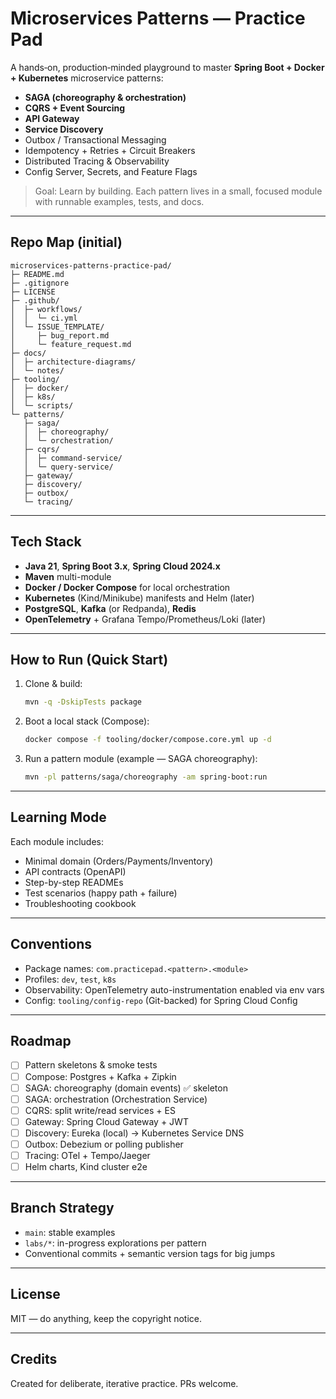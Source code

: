 # Microservices Patterns — Practice Pad

A hands‑on, production‑minded playground to master **Spring Boot + Docker + Kubernetes** microservice patterns:

* **SAGA (choreography & orchestration)**
* **CQRS + Event Sourcing**
* **API Gateway**
* **Service Discovery**
* Outbox / Transactional Messaging
* Idempotency + Retries + Circuit Breakers
* Distributed Tracing & Observability
* Config Server, Secrets, and Feature Flags

> Goal: Learn by building. Each pattern lives in a small, focused module with runnable examples, tests, and docs.

---

## Repo Map (initial)

```
microservices-patterns-practice-pad/
├─ README.md
├─ .gitignore
├─ LICENSE
├─ .github/
│  ├─ workflows/
│  │  └─ ci.yml
│  └─ ISSUE_TEMPLATE/
│     ├─ bug_report.md
│     └─ feature_request.md
├─ docs/
│  ├─ architecture-diagrams/
│  └─ notes/
├─ tooling/
│  ├─ docker/
│  ├─ k8s/
│  └─ scripts/
└─ patterns/
   ├─ saga/
   │  ├─ choreography/
   │  └─ orchestration/
   ├─ cqrs/
   │  ├─ command-service/
   │  └─ query-service/
   ├─ gateway/
   ├─ discovery/
   ├─ outbox/
   └─ tracing/
```

---

## Tech Stack

* **Java 21**, **Spring Boot 3.x**, **Spring Cloud 2024.x**
* **Maven** multi-module
* **Docker / Docker Compose** for local orchestration
* **Kubernetes** (Kind/Minikube) manifests and Helm (later)
* **PostgreSQL**, **Kafka** (or Redpanda), **Redis**
* **OpenTelemetry** + Grafana Tempo/Prometheus/Loki (later)

---

## How to Run (Quick Start)

1. Clone & build:

   ```bash
   mvn -q -DskipTests package
   ```
2. Boot a local stack (Compose):

   ```bash
   docker compose -f tooling/docker/compose.core.yml up -d
   ```
3. Run a pattern module (example — SAGA choreography):

   ```bash
   mvn -pl patterns/saga/choreography -am spring-boot:run
   ```

---

## Learning Mode

Each module includes:

* Minimal domain (Orders/Payments/Inventory)
* API contracts (OpenAPI)
* Step-by-step READMEs
* Test scenarios (happy path + failure)
* Troubleshooting cookbook

---

## Conventions

* Package names: `com.practicepad.<pattern>.<module>`
* Profiles: `dev`, `test`, `k8s`
* Observability: OpenTelemetry auto-instrumentation enabled via env vars
* Config: `tooling/config-repo` (Git-backed) for Spring Cloud Config

---

## Roadmap

* [ ] Pattern skeletons & smoke tests
* [ ] Compose: Postgres + Kafka + Zipkin
* [ ] SAGA: choreography (domain events) ✅ skeleton
* [ ] SAGA: orchestration (Orchestration Service)
* [ ] CQRS: split write/read services + ES
* [ ] Gateway: Spring Cloud Gateway + JWT
* [ ] Discovery: Eureka (local) → Kubernetes Service DNS
* [ ] Outbox: Debezium or polling publisher
* [ ] Tracing: OTel + Tempo/Jaeger
* [ ] Helm charts, Kind cluster e2e

---

## Branch Strategy

* `main`: stable examples
* `labs/*`: in-progress explorations per pattern
* Conventional commits + semantic version tags for big jumps

---

## License

MIT — do anything, keep the copyright notice.

---

## Credits

Created for deliberate, iterative practice. PRs welcome.
